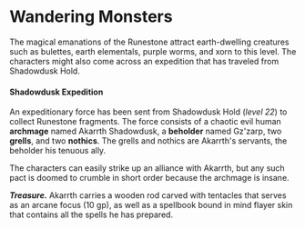 # Wandering Monsters

The magical emanations of the Runestone attract earth-dwelling creatures such as bulettes, earth elementals, purple worms, and xorn to this level. The characters might also come across an expedition that has traveled from Shadowdusk Hold.

#### Shadowdusk Expedition

An expeditionary force has been sent from Shadowdusk Hold (*level 22*) to collect Runestone fragments. The force consists of a chaotic evil human **archmage** named Akarrth Shadowdusk, a **beholder** named Gz'zarp, two **grells**, and two **nothics**. The grells and nothics are Akarrth's servants, the beholder his tenuous ally.

The characters can easily strike up an alliance with Akarrth, but any such pact is doomed to crumble in short order because the archmage is insane.

***Treasure.*** Akarrth carries a wooden rod carved with tentacles that serves as an arcane focus (10 gp), as well as a spellbook bound in mind flayer skin that contains all the spells he has prepared.